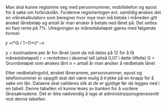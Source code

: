 


Man skal kunne registrere seg med personnummer, mobiltelefon og epost for å søke om forbrukslån. 
Fordenne registreringen evt. samtidig ønskes det en «lånekalkulator» som beregner hvor mye man må betale 
i måneden gitt ønsket lånebeløp og antall år man ønsker å betale ned lånet på. Det settes en fast rente på 7%.
Utregningen av månedsbeløpet gjøres med følgende formel:

𝑦 =𝑟*𝐺 / 1−(1+𝑟)^−𝑛

y = kostnadene per år for lånet (som da må deles på 12 for å få månedsbeløpet)
r = rentefoten i desimal tall (altså 0,07 i dette tilfelle)
G = Grunnbeløpet som ønskes lånt
n = antall år man ønsker å nedbetale lånet


Etter nedbetalingstid, ønsket låneramme, personnummer, epost og telefonnummer er oppgitt skal det
være mulig å trykke på en knapp for å søke om lån. Dataene skal valideres slik at de er gyldige før de
legges ned i en tabell. Denne tabellen vil kunne leses av banken for å vurdere lånesøknadene. Det er ikke
nødvendig å lage at administrasjonsgrensesnitt mot denne tabellen.